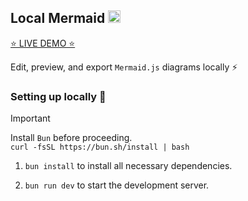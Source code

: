 ## Local Mermaid <img src="./src/app/favicon.ico" alt="logo" width="20" />

[⭐ LIVE DEMO ⭐](https://eesuhn.github.io/local-mermaid/)

Edit, preview, and export `Mermaid.js` diagrams locally ⚡

### Setting up locally 🚀

> [!IMPORTANT]
> Install `Bun` before proceeding. <br> `curl -fsSL https://bun.sh/install | bash`

1. `bun install` to install all necessary dependencies.

2. `bun run dev` to start the development server.
